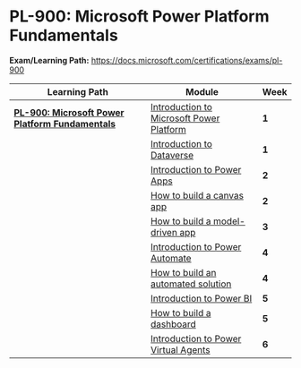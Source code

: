 # PL-900: Microsoft Power Platform Fundamentals

**Exam/Learning Path:** https://docs.microsoft.com/certifications/exams/pl-900

| **Learning Path** | **Module** | **Week** |
|-|-|-|
|**[PL-900: Microsoft Power Platform Fundamentals](https://docs.microsoft.com/learn/paths/power-plat-fundamentals/)**| [Introduction to Microsoft Power Platform](https://docs.microsoft.com/learn/modules/introduction-power-platform/) | **1** 
| | [Introduction to Dataverse](https://docs.microsoft.com/learn/modules/introduction-common-data-service/) | **1** 
| | [Introduction to Power Apps](https://docs.microsoft.com/learn/modules/introduction-power-apps/) | **2** 
| | [How to build a canvas app](https://docs.microsoft.com/learn/modules/build-app-solution/) | **2** 
| | [How to build a model-driven app](https://docs.microsoft.com/learn/modules/how-build-model-driven-app/) | **3** 
| | [Introduction to Power Automate](https://docs.microsoft.com/learn/modules/introduction-power-automate/) | **4** 
| | [How to build an automated solution](https://docs.microsoft.com/learn/modules/build-automated-solution/) | **4** 
| | [Introduction to Power BI](https://docs.microsoft.com/learn/modules/introduction-power-bi/) | **5** 
| | [How to build a dashboard](https://docs.microsoft.com/learn/modules/build-simple-dashboard/) | **5** 
| | [Introduction to Power Virtual Agents](https://docs.microsoft.com/learn/modules/introduction-power-virtual-agents/) | **6** 
